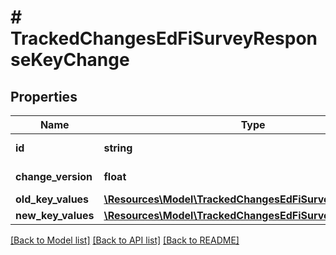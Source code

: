 # # TrackedChangesEdFiSurveyResponseKeyChange

## Properties

Name | Type | Description | Notes
------------ | ------------- | ------------- | -------------
**id** | **string** | Resource identifier | [optional]
**change_version** | **float** | Change version | [optional]
**old_key_values** | [**\Resources\Model\TrackedChangesEdFiSurveyResponseKey**](TrackedChangesEdFiSurveyResponseKey.md) |  | [optional]
**new_key_values** | [**\Resources\Model\TrackedChangesEdFiSurveyResponseKey**](TrackedChangesEdFiSurveyResponseKey.md) |  | [optional]

[[Back to Model list]](../../README.md#models) [[Back to API list]](../../README.md#endpoints) [[Back to README]](../../README.md)
